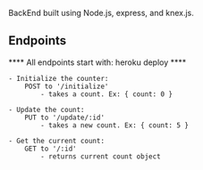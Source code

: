 BackEnd built using Node.js, express, and knex.js.

## Endpoints

**** All endpoints start with:  heroku deploy ****

    - Initialize the counter:
        POST to '/initialize'
            - takes a count. Ex: { count: 0 }
    
    - Update the count:
        PUT to '/update/:id'
            - takes a new count. Ex: { count: 5 }

    - Get the current count:
        GET to '/:id'
            - returns current count object